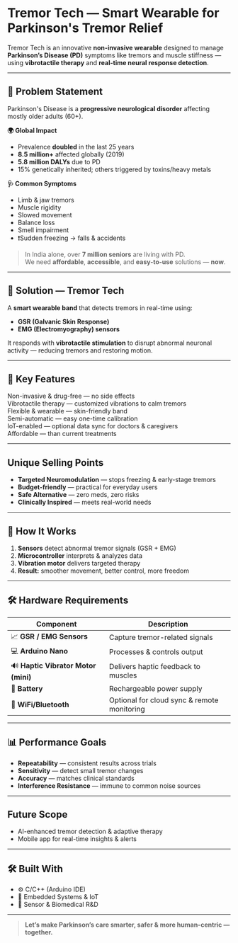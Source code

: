 #  Tremor Tech — Smart Wearable for Parkinson's Tremor Relief 

Tremor Tech is an innovative  **non-invasive wearable** designed to manage **Parkinson’s Disease (PD)** symptoms like  tremors and  muscle stiffness — using  **vibrotactile therapy** and  **real-time neural response detection**.

---

## 📌 Problem Statement

Parkinson's Disease is a  **progressive neurological disorder** affecting mostly older adults (60+).

**🌍 Global Impact**
-  Prevalence **doubled** in the last 25 years  
-  **8.5 million+** affected globally (2019)  
-  **5.8 million DALYs** due to PD  
-  15% genetically inherited; others triggered by toxins/heavy metals  

**🩺 Common Symptoms**
- Limb & jaw tremors  
- Muscle rigidity  
- Slowed movement  
- Balance loss  
- Smell impairment  
- ❗Sudden freezing → falls & accidents  

> In India alone, over **7 million seniors** are living with PD.  
We need  **affordable**,  **accessible**, and  **easy-to-use** solutions — **now**.

---

## 🚀 Solution — Tremor Tech

A **smart wearable band** that detects tremors in real-time using:
-  **GSR (Galvanic Skin Response)**
-  **EMG (Electromyography) sensors**

 It responds with **vibrotactile stimulation** to disrupt abnormal neuronal activity — reducing tremors and restoring motion. 
 
---

## 🌟 Key Features

Non-invasive & drug-free — no side effects  
Vibrotactile therapy — customized vibrations to calm tremors   
Flexible & wearable — skin-friendly band  
Semi-automatic — easy one-time calibration  
IoT-enabled — optional data sync for doctors & caregivers  
Affordable — than current treatments  

---

##  Unique Selling Points

-  **Targeted Neuromodulation** — stops freezing & early-stage tremors  
-  **Budget-friendly** — practical for everyday users  
-  **Safe Alternative** — zero meds, zero risks  
-  **Clinically Inspired** — meets real-world needs  

---

## 🔬 How It Works

1.  **Sensors** detect abnormal tremor signals (GSR + EMG)  
2.  **Microcontroller** interprets & analyzes data  
3.  **Vibration motor** delivers targeted therapy  
4.  **Result:** smoother movement, better control, more freedom  

---

## 🛠️ Hardware Requirements

| Component               | Description                                  |
|-------------------------|----------------------------------------------|
| 📈 **GSR / EMG Sensors**| Capture tremor-related signals               |
| 💻 **Arduino Nano**     | Processes & controls output                  |
| 🔊 **Haptic Vibrator Motor (mini)**  | Delivers haptic feedback to muscles          |
| 🔋 **Battery**          | Rechargeable power supply                    |
| 📡 **WiFi/Bluetooth**   | Optional for cloud sync & remote monitoring  |

---

## 📊 Performance Goals

- **Repeatability** — consistent results across trials  
- **Sensitivity** — detect small tremor changes  
- **Accuracy** — matches clinical standards  
- **Interference Resistance** — immune to common noise sources  

---

## Future Scope

- AI-enhanced tremor detection & adaptive therapy  
- Mobile app for real-time insights & alerts  

---

## 🛠 Built With

- ⚙️ C/C++ (Arduino IDE)  
- 🔌 Embedded Systems & IoT  
- 🧠 Sensor & Biomedical R&D  

---

>  **Let’s make Parkinson’s care smarter, safer & more human-centric — together.**
